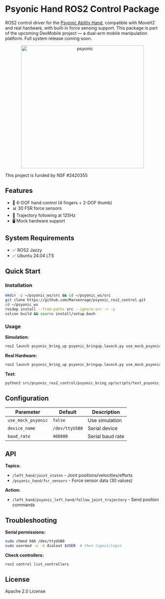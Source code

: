 # Psyonic Hand ROS2 Control Package

ROS2 control driver for the [Psyonic Ability Hand](https://github.com/psyonicinc), compatible with MoveIt2 and real hardware, with built-in force sensing support. This package is part of the upcoming DexMobile project — a dual-arm mobile manipulation platform. Full system release coming soon.
<p align="center"> 
<img src="https://github.com/Marsenrage/Marsenrage.github.io/blob/master/images/psyonic_demo.gif" alt=psyonic demo" width="400"/>
</p>
<p> This project is funded by NSF #2420355</p>

## Features
- 🦾 6-DOF hand control (4 fingers + 2-DOF thumb)
- 📊 30 FSR force sensors
- 🎯 Trajectory following at 125Hz
- 🖥️ Mock hardware support

## System Requirements
- ✅ ROS2 Jazzy
- ✅ Ubuntu 24.04 LTS

## Quick Start

### Installation

```bash
mkdir -p ~/psyonic_ws/src && cd ~/psyonic_ws/src
git clone https://github.com/Marsenrage/psyonic_ros2_control.git
cd ~/psyonic_ws
rosdep install --from-paths src --ignore-src -r -y
colcon build && source install/setup.bash
```

### Usage

**Simulation:**
```bash
ros2 launch psyonic_bring_up psyonic_bringup.launch.py use_mock_psyonic:=true
```

**Real Hardware:**
```bash
ros2 launch psyonic_bring_up psyonic_bringup.launch.py use_mock_psyonic:=false
```

**Test:**
```bash
python3 src/psyonic_ros2_control/psyonic_bring_up/scripts/test_psyonic_hand.py 
```

## Configuration

| Parameter | Default | Description |
|-----------|---------|-------------|
| `use_mock_psyonic` | `false` | Use simulation |
| `device_name` | `/dev/ttyUSB0` | Serial device |
| `baud_rate` | `460800` | Serial baud rate |

## API

**Topics:**
- `/left_hand/joint_states` - Joint positions/velocities/efforts
- `/psyonic_hand/fsr_sensors` - Force sensor data (30 values)

**Action:**
- `/left_hand/psyonic_left_hand/follow_joint_trajectory` - Send position commands


## Troubleshooting

**Serial permissions:**
```bash
sudo chmod 666 /dev/ttyUSB0
sudo usermod -a -G dialout $USER  # then logout/login
```

**Check controllers:**
```bash
ros2 control list_controllers
```

## License

Apache 2.0 License

